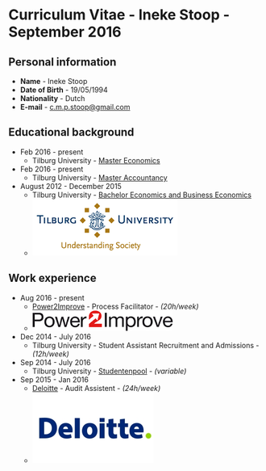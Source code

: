 # Curriculum Vitae - Ineke Stoop - September 2016 

## Personal information
-  **Name** - Ineke Stoop
- **Date of Birth** - 19/05/1994
- **Nationality** - Dutch
- **E-mail** - c.m.p.stoop@gmail.com

## Educational background
- Feb 2016 - present 
  * Tilburg University - [Master Economics](https://www.tilburguniversity.edu/education/masters-programmes/economics/)
- Feb 2016 - present
  * Tilburg University - [Master Accountancy](https://www.tilburguniversity.edu/education/masters-programmes/accountancy/) 
- August 2012 - December 2015
  * Tilburg University - [Bachelor Economics and Business Economics](https://www.tilburguniversity.edu/nl/onderwijs/bacheloropleidingen/economie-en-bedrijfseconomie/) 
  * ![alt text](https://github.com/InekeStoop/assignments/blob/master/uvt%20logo.png)

## Work experience 
- Aug 2016 - present
  * [Power2Improve](https://www.power2improve.com/) - Process Facilitator - *(20h/week)*
  * ![alt text](https://github.com/InekeStoop/assignments/blob/master/power2improve.png)
- Dec 2014 - July 2016
  * Tilburg University - Student Assistant Recruitment and Admissions - *(12h/week)*
- Sep 2014 - July 2016 
  * Tilburg University - [Studentenpool](https://www.tilburguniversity.edu/nl/studenten/loopbaan/career-services/careercenter/naar-de-arbeidsmarkt/bijbanen/studentenpool.htm) - *(variable)* 
- Sep 2015 - Jan 2016 
  * [Deloitte](http://www2.deloitte.com/nl/nl.html) - Audit Assistent - *(24h/week)*
  * ![alt text](https://github.com/InekeStoop/assignments/blob/master/deloitte.PNG)

  


